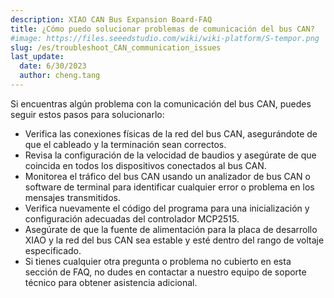 ```yaml
---
description: XIAO CAN Bus Expansion Board-FAQ
title: ¿Cómo puedo solucionar problemas de comunicación del bus CAN?
#image: https://files.seeedstudio.com/wiki/wiki-platform/S-tempor.png
slug: /es/troubleshoot_CAN_communication_issues
last_update:
  date: 6/30/2023
  author: cheng.tang
---
```


Si encuentras algún problema con la comunicación del bus CAN, puedes seguir estos pasos para solucionarlo:

- Verifica las conexiones físicas de la red del bus CAN, asegurándote de que el cableado y la terminación sean correctos.
- Revisa la configuración de la velocidad de baudios y asegúrate de que coincida en todos los dispositivos conectados al bus CAN.
- Monitorea el tráfico del bus CAN usando un analizador de bus CAN o software de terminal para identificar cualquier error o problema en los mensajes transmitidos.
- Verifica nuevamente el código del programa para una inicialización y configuración adecuadas del controlador MCP2515.
- Asegúrate de que la fuente de alimentación para la placa de desarrollo XIAO y la red del bus CAN sea estable y esté dentro del rango de voltaje especificado.
- Si tienes cualquier otra pregunta o problema no cubierto en esta sección de FAQ, no dudes en contactar a nuestro equipo de soporte técnico para obtener asistencia adicional.